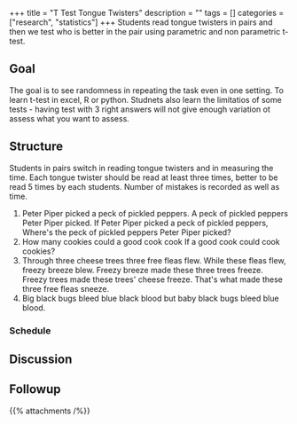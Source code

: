 +++
title = "T Test Tongue Twisters"
description = ""
tags = []
categories = ["research", "statistics"]
+++
Students read tongue twisters in pairs and then we test who is better in the pair using parametric and non parametric t-test.  

## Goal
The goal is to see randomness in repeating the task even in one setting. To learn t-test in excel, R or python. Studnets also learn the limitatios of some tests - having test with 3 right answers will not give enough variation ot assess what you want to assess.

## Structure

Students in pairs switch in reading tongue twisters and in measuring the time. Each tongue twister should be read at least three times, better to be read 5 times by each students. Number of mistakes is recorded as well as time.

1. Peter Piper picked a peck of pickled peppers. A peck of pickled peppers Peter Piper picked. If Peter Piper picked a peck of pickled peppers, Where's the peck of pickled peppers Peter Piper picked? 
2. How many cookies could a good cook cook If a good cook could cook cookies?
3. Through three cheese trees three free fleas flew. While these fleas flew, freezy breeze blew. Freezy breeze made these three trees freeze. Freezy trees made these trees' cheese freeze. That's what made these three free fleas sneeze.
4. Big black bugs bleed blue black blood but baby black bugs bleed blue blood.

### Schedule

## Discussion

## Followup

{{% attachments /%}}